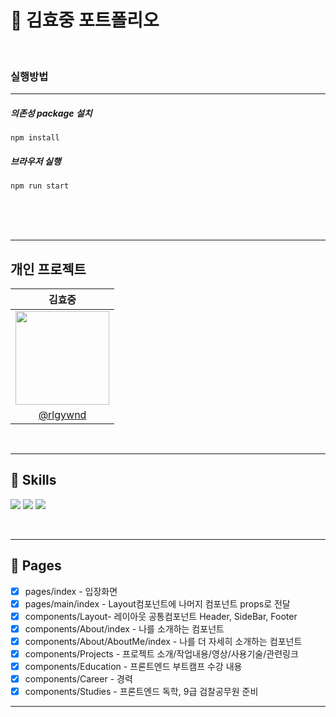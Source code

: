 <!-- <div align='center'> -->

# 📝 김효중 포트폴리오

<br />

### 실행방법

---

##### 의존성 package 설치

```
npm install
```

##### 브라우저 실행

```
npm run start
```

<br /><br /><br />

---

## 개인 프로젝트

|                                   김효중                                   |
| :------------------------------------------------------------------------: |
| <img src="https://avatars.githubusercontent.com/u/89366562?v=4" width=150> |
|                   [@rlgywnd](https://github.com/rlgywnd)                   |

<br />

---

## 🔎 Skills

<img src="https://img.shields.io/badge/html5-E34F26?style=for-the-badge&logo=html5&logoColor=white"> <img src="https://img.shields.io/badge/react-61DAFB?style=for-the-badge&logo=react&logoColor=black"> <img src="https://img.shields.io/badge/styled_components-DB7093?style=for-the-badge&logo=styledcomponents&logoColor=white">

<br />

---

## 📜 Pages

- [x] pages/index - 입장화면
- [x] pages/main/index - Layout컴포넌트에 나머지 컴포넌트 props로 전달
- [x] components/Layout- 레이아웃 공통컴포넌트 Header, SideBar, Footer
- [x] components/About/index - 나를 소개하는 컴포넌트
- [x] components/About/AboutMe/index - 나를 더 자세히 소개하는 컴포넌트
- [x] components/Projects - 프로젝트 소개/작업내용/영상/사용기술/관련링크
- [x] components/Education - 프론트엔드 부트캠프 수강 내용
- [x] components/Career - 경력
- [x] components/Studies - 프론트엔드 독학, 9급 검찰공무원 준비

---

<br>
